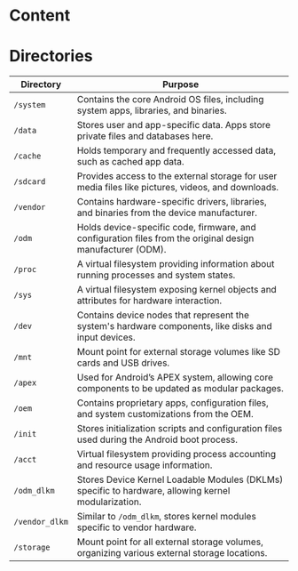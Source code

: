 # Content

# Directories

| Directory        | Purpose                                                                                           |
|------------------|---------------------------------------------------------------------------------------------------|
| `/system`        | Contains the core Android OS files, including system apps, libraries, and binaries.               |
| `/data`          | Stores user and app-specific data. Apps store private files and databases here.                   |
| `/cache`         | Holds temporary and frequently accessed data, such as cached app data.                            |
| `/sdcard`        | Provides access to the external storage for user media files like pictures, videos, and downloads.|
| `/vendor`        | Contains hardware-specific drivers, libraries, and binaries from the device manufacturer.         |
| `/odm`           | Holds device-specific code, firmware, and configuration files from the original design manufacturer (ODM). |
| `/proc`          | A virtual filesystem providing information about running processes and system states.             |
| `/sys`           | A virtual filesystem exposing kernel objects and attributes for hardware interaction.             |
| `/dev`           | Contains device nodes that represent the system's hardware components, like disks and input devices. |
| `/mnt`           | Mount point for external storage volumes like SD cards and USB drives.                            |
| `/apex`          | Used for Android’s APEX system, allowing core components to be updated as modular packages.        |
| `/oem`           | Contains proprietary apps, configuration files, and system customizations from the OEM.           |
| `/init`          | Stores initialization scripts and configuration files used during the Android boot process.       |
| `/acct`          | Virtual filesystem providing process accounting and resource usage information.                   |
| `/odm_dlkm`      | Stores Device Kernel Loadable Modules (DKLMs) specific to hardware, allowing kernel modularization.|
| `/vendor_dlkm`   | Similar to `/odm_dlkm`, stores kernel modules specific to vendor hardware.                        |
| `/storage`       | Mount point for all external storage volumes, organizing various external storage locations.       |
